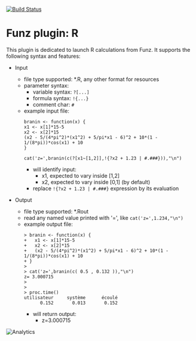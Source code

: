 [![Build Status](https://travis-ci.org/Funz/plugin-R.png)](https://travis-ci.org/Funz/plugin-R)

# Funz plugin: R

This plugin is dedicated to launch R calculations from Funz.
It supports the following syntax and features:

  * Input
    * file type supported: *.R, any other format for resources
    * parameter syntax: 
      * variable syntax: `?[...]`
      * formula syntax: `!{...}`
      * comment char: `#`
    * example input file:
        ```
        branin <- function(x) {
	  x1 <- x[1]*15-5   
	  x2 <- x[2]*15     
	  (x2 - 5/(4*pi^2)*(x1^2) + 5/pi*x1 - 6)^2 + 10*(1 - 1/(8*pi))*cos(x1) + 10
        }
        
        cat('z=',branin(c(?[x1~[1,2]],!{?x2 + 1.23 | #.###})),"\n")
        ```
      * will identify input:
        * x1, expected to vary inside [1,2]
        * x2, expected to vary inside [0,1] (by default)
      * replace `!{?x2 + 1.23 | #.###}` expression by its evaluation

  * Output
    * file type supported: *.Rout
    * read any named value printed with '=', like `cat('z=',1.234,"\n")`
    * example output file:
        ```
        > branin <- function(x) {
        + 	x1 <- x[1]*15-5   
        + 	x2 <- x[2]*15     
        + 	(x2 - 5/(4*pi^2)*(x1^2) + 5/pi*x1 - 6)^2 + 10*(1 - 1/(8*pi))*cos(x1) + 10
        + }
        > 
        > cat('z=',branin(c( 0.5 , 0.132 )),"\n")
        z= 3.000715 
        > 
        > 
        > proc.time()
        utilisateur     système      écoulé 
              0.152       0.013       0.152
        ```
        * will return output:
          * z=3.000715 


![Analytics](https://ga-beacon.appspot.com/UA-109580-20/plugin-R)

